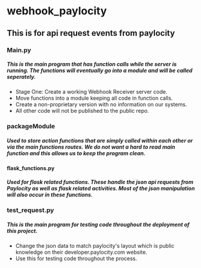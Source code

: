 # webhook_paylocity
## This is for api request events from paylocity

### Main.py
##### This is the main program that has function calls while the server is running. The functions will eventually go into a module and will be called seperately.
- Stage One: Create a working Webhook Receiver server code.
- Move functions into a module keeping all code in function calls.
- Create a non-proprietary version with no information on our systems.
- All other code will not be published to the public repo.

### packageModule
##### Used to store action functions that are simply called within each other or via the main functions routes. We do not want a hard to read main function and this allows us to keep the program clean.

#### flask_functions.py
##### Used for flask related functions. These handle the json api requests from Paylocity as well as flask related activities. Most of the json manipulation will also occur in these functions.

### test_request.py
##### This is the main program for testing code throughout the deployment of this project.
- Change the json data to match paylocity's layout which is public knowledge on their developer.paylocity.com website.
- Use this for testing code throughout the process.